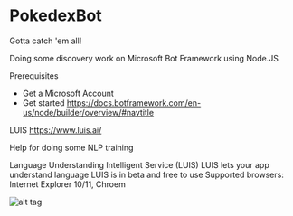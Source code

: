 # PokedexBot
Gotta catch 'em all!

Doing some discovery work on Microsoft Bot Framework using Node.JS

Prerequisites
  * Get a Microsoft Account
  * Get started https://docs.botframework.com/en-us/node/builder/overview/#navtitle

LUIS
  https://www.luis.ai/
  
  Help for doing some NLP training
  
  Language Understanding Intelligent Service (LUIS)
LUIS lets your app understand language
 LUIS is in beta and free to use
 Supported browsers: Internet Explorer 10/11, Chroem

![alt tag](https://cdn2.scratch.mit.edu/get_image/user/13690549_90x90.png)
